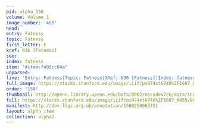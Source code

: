 ```yaml
---
pid: alpha_158
volume: Volume 1
image_number: '456'
head: 
entry: Fatness
topic: Fatness
first_letter: F
xref: 636 [Fatness]
see: 
index: fatness
item: "#item-f495cc04a"
unparsed: 
line: 'Entry: Fatness|Topic: Fatness|XRef: 636 [Fatness]|Index: fatness|#item-f495cc04a'
full_image: https://stacks.stanford.edu/image/iiif/ps974xt6740%2F1607_0455/full/full/0/default.jpg
order: '158'
thumbnail: http://openn.library.upenn.edu/Data/0002/mscodex726/data/thumb/1607_0455_thumb.jpg
full: https://stacks.stanford.edu/image/iiif/ps974xt6740%2F1607_0455/808,4390,2916,308/full/0/default.jpg
manifest: http://dev.llgc.org.uk/annotation/1508258663751
layout: alpha_item
collection: alpha2
---
```

